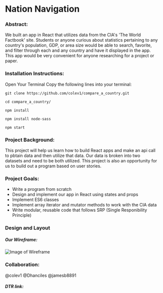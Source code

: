 # Nation Navigation

### Abstract:

We built an app in React that utilizes data from the CIA's 'The World Factbook' site. Students or anyone curious about statistics pertaining to any country's population, GDP, or area size would be able to search, favorite, and filter through each and any country and have it displayed in the app. This app would be very convenient for anyone researching for a project or paper.

### Installation Instructions:

Open Your Terminal
Copy the following lines into your terminal:

```git clone https://github.com/colev1/compare_a_country.git```

```cd compare_a_country/```

```npm install```

```npm install node-sass```

```npm start```


### Project Background:

This project will help us learn how to build React apps and make an api call to pbtain data and then utilize that data. Our data is broken into two datasets and need to be both utilized. This project is also an opportunity for us to build out a program based on user stories.

### Project Goals:

- Write a program from scratch
- Design and implement our app in React using states and props
- Implement ES6 classes
- Implement array iterator and mutator methods to work with the CIA data
- Write modular, reusable code that follows SRP (Single Responibility Principle)

### Design and Layout

##### Our Wireframe:

![Image of Wireframe](wireframe.png)

### Collaboration:

@colev1
@Dhanciles
@jamesb8891

##### DTR link:
